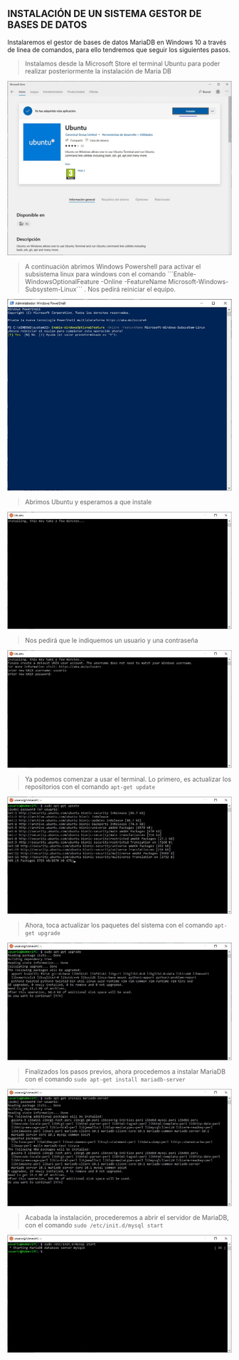 ## INSTALACIÓN DE UN SISTEMA GESTOR DE BASES DE DATOS
Instalaremos el gestor de bases de datos MariaDB en Windows 10 a través de linea de comandos, para ello tendremos que seguir los siguientes pasos.

> Instalamos desde la Microsoft Store el terminal Ubuntu para poder realizar posteriormente la instalación de Maria DB

![1](./img/installdb/1.JPG)

> A continuación abrimos Windows Powershell para activar el subsistema linux para windows con el comando ```Enable-WindowsOptionalFeature -Online -FeatureName Microsoft-Windows-Subsystem-Linux´´´ . Nos pedirá reiniciar el equipo.

![2](./img/installdb/2.jpg)

> Abrimos Ubuntu y esperamos a que instale 

![3](./img/installdb/3.JPG)

> Nos pedirá que le indiquemos un usuario y una contraseña
 
![4](./img/installdb/4.JPG)

> Ya podemos comenzar a usar el terminal. Lo primero, es actualizar los repositorios con el comando ```apt-get update```

![5](./img/installdb/5.JPG)

> Ahora, toca actualizar los paquetes del sistema con el comando ```apt-get upgrade```

![6](./img/installdb/6.JPG)

> Finalizados los pasos previos, ahora procedemos a instalar MariaDB con el comando ```sudo apt-get install mariadb-server```

![7](./img/installdb/7.JPG)

> Acabada la instalación, procederemos a abrir el servidor de MariaDB, con el comando ```sudo /etc/init.d/mysql start```

![8](./img/installdb/8.JPG)

>

